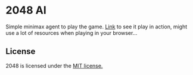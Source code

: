 # 2048 AI

Simple minimax agent to play the game.
[Link](https://seb5666.github.com) to see it play in action, might use a lot of resources when playing in your browser...




## License
2048 is licensed under the [MIT license.](https://github.com/gabrielecirulli/2048/blob/master/LICENSE.txt)


